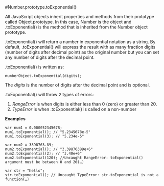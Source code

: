 #Number.prototype.toExponential()

All JavaScript objects inherit properties and methods from their prototype called Object.prototype. In this case, Number is the object and .toExponential() is the method that is inherited from the Number object prototype.

.toExponential() will return a number in exponential notation as a string. By default, .toExponential() will express the result with as many fraction digits (number of digits after decimal point) as the original number but you can set any number of digits after the decimal point.

.toExponential() is written as:

```
numberObject.toExponential(digits);

```
The *digits* is the number of digits after the decimal point and is optional.

.toExponential() will throw 2 types of errors:

1. *RangeError* is when digits is either less than 0 (zero) or greater than 20.
2. *TypeError* is when .toExponential() is called on a non-number

**Examples**

```
var num1 = 0.000052345678;
num1.toExponential(); // "5.2345678e-5"
num1.toExponential(3); // "5.234e-5"

var num2 = 3398763.89;
num2.toExponential(); // "3.39876389e+6"
num2.toExponential(2); // "3.40e+6"
num2.toExponential(120); //Uncaught RangeError: toExponential() argument must be between 0 and 20(…)

var str = "hello";
str.toExponential(); // Uncaught TypeError: str.toExponential is not a function(…)

```







```



